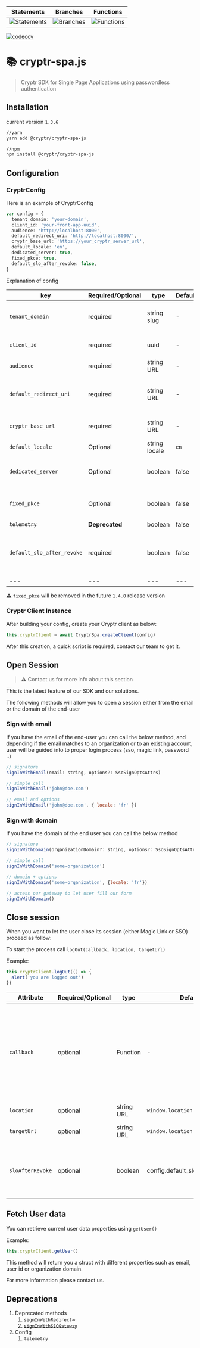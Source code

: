 | Statements                                                                                 | Branches                                                                          | Functions                                                                                |
| ------------------------------------------------------------------------------------------ | --------------------------------------------------------------------------------- | ---------------------------------------------------------------------------------------- |
| ![Statements](https://img.shields.io/badge/statements-93.88%25-brightgreen.svg?style=flat) | ![Branches](https://img.shields.io/badge/branches-82.85%25-yellow.svg?style=flat) | ![Functions](https://img.shields.io/badge/functions-94.08%25-brightgreen.svg?style=flat) |

[![codecov](https://codecov.io/gh/cryptr-auth/cryptr-spa-js/branch/master/graph/badge.svg?token=F21AODGJM4)](https://codecov.io/gh/cryptr-auth/cryptr-spa-js)

# 📚 cryptr-spa.js

> Cryptr SDK for Single Page Applications using passwordless authentication

## Installation

current version `1.3.6`

```bash
//yarn
yarn add @cryptr/cryptr-spa-js

//npm
npm install @cryptr/cryptr-spa-js
```

## Configuration

### CryptrConfig

Here is an example of CryptrConfig

```typescript
var config = {
  tenant_domain: 'your-domain',
  client_id: 'your-front-app-uuid',
  audience: 'http://localhost:8000',
  default_redirect_uri: 'http://localhost:8000/',
  cryptr_base_url: 'https://your_cryptr_server_url',
  default_locale: 'en',
  dedicated_server: true,
  fixed_pkce: true,
  default_slo_after_revoke: false,
}
```

Explanation of config

| key                        | Required/Optional | type          | Default | Description                                                              |
| -------------------------- | ----------------- | ------------- | ------- | ------------------------------------------------------------------------ |
| `tenant_domain`            | required          | string slug   | -       | Reference to your company entity                                         |
| `client_id`                | required          | uuid          | -       | Reference to your front app id                                           |
| `audience`                 | required          | string URL    | -       | Root URL of your front app                                               |
| `default_redirect_uri`     | required          | string URL    | -       | Desired redirection URL after authentication process                     |
| `cryptr_base_url`          | required          | string URL    | -       | URL of your Cryptr service                                               |
| `default_locale`           | Optional          | string locale | `en`    | -                                                                        |
| `dedicated_server`         | Optional          | boolean       | false   | Contact Cryptr Team to set properly                                      |
| `fixed_pkce`               | Optional          | boolean       | false   | Contact Cryptr Team to set properly                                      |
| ~~`telemetry`~~            | **Deprecated**    | boolean       | false   | -                                                                        |
| `default_slo_after_revoke` | required          | boolean       | false   | Set to `true`to always proceed SLO while logging out from an SSO session |
| ---                        | ---               | ---           | ---     | ---                                                                      |

⚠️ `fixed_pkce` will be removed in the future `1.4.0` release version

### Cryptr Client Instance

After building your config, create your Cryptr client as below:

```js
this.cryptrClient = await CryptrSpa.createClient(config)
```

After this creation, a quick script is required, contact our team to get it.

## Open Session

> ⚠️ Contact us for more info about this section

This is the latest feature of our SDK and our solutions.

The following methods will allow you to open a session either from the email or the domain of the end-user

### Sign with email

If you have the email of the end-user you can call the below method, and depending if the email matches to an organization or to an existing account, user will be guided into to proper login process (sso, magic link, password ..)

```js
// signature
signInWithEmail(email: string, options?: SsoSignOptsAttrs)

// simple call
signInWithEmail('john@doe.com')

// email and options
signInWithEmail('john@doe.com', { locale: 'fr' })
```

### Sign with domain

If you have the domain of the end user you can call the below method

```js
// signature
signInWithDomain(organizationDomain?: string, options?: SsoSignOptsAttrs)

// simple call
signInWithDomain('some-organization')

// domain + options
signInWithDomain('some-organization', {locale: 'fr'})

// access our gateway to let user fill our form
signInWithDomain()
```

## Close session

When you want to let the user close its session (either Magic Link or SSO) proceed as follow:

To start the process call `logOut(callback, location, targetUrl)`

Example:

```js
this.cryptrClient.logOut(() => {
  alert('you are logged out')
})
```

| Attribute        | Required/Optional | type       | Default                         | Description                                                                                                        |
| ---------------- | ----------------- | ---------- | ------------------------------- | ------------------------------------------------------------------------------------------------------------------ |
| `callback`       | optional          | Function   | -                               | Process to be called after log out process, ⚠️ Only available in Magic link process due to Redirect process in SSO |
| `location`       | optional          | string URL | `window.location`               | Current location                                                                                                   |
| `targetUrl`      | optional          | string URL | `window.location.href`          | URL after Log out process                                                                                          |
| `sloAfterRevoke` | optional          | boolean    | config.default_slo_after_revoke | define if SLO has to be processed after session removal                                                            |

## Fetch User data

You can retrieve current user data properties using `getUser()`

Example:

```js
this.cryptrClient.getUser()
```

This method will return you a struct with different properties such as email, user id or organization domain.

For more information please contact us.

## Deprecations

1. Deprecated methods
   1. ~~`signInWithRedirect`~~~
   2. ~~`signInWithSSOGateway`~~
2. Config
   1. ~~`telemetry`~~
